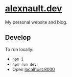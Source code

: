 # [alexnault.dev](https://alexnault.dev)

My personal website and blog.

## Develop

To run locally:

- `npm i`
- `npm run dev`
- Open [localhost:8000](https://localhost:8000)
